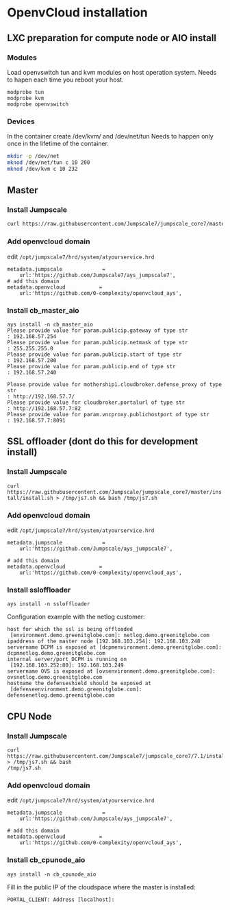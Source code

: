 # OpenvCloud installation

## LXC preparation for compute node or AIO install
### Modules

Load openvswitch tun and kvm modules on host operation system. Needs to hapen each time you reboot your host.
```
modprobe tun
modprobe kvm 
modprobe openvswitch
```
### Devices
In the container create /dev/kvm/ and /dev/net/tun Needs to happen only once in the lifetime of the container.
```sh
mkdir -p /dev/net
mknod /dev/net/tun c 10 200
mknod /dev/kvm c 10 232
```

## Master

### Install Jumpscale
```sh
curl https://raw.githubusercontent.com/Jumpscale7/jumpscale_core7/master/install/install.sh > /tmp/js7.sh && bash /tmp/js7.sh
```

### Add openvcloud domain
edit `/opt/jumpscale7/hrd/system/atyourservice.hrd`
```
metadata.jumpscale             =
    url:'https://github.com/Jumpscale7/ays_jumpscale7',
# add this domain
metadata.openvcloud           =
    url:'https://github.com/0-complexity/openvcloud_ays',
```

### Install cb_master_aio

```
ays install -n cb_master_aio
Please provide value for param.publicip.gateway of type str
: 192.168.57.254
Please provide value for param.publicip.netmask of type str
: 255.255.255.0
Please provide value for param.publicip.start of type str
: 192.168.57.200
Please provide value for param.publicip.end of type str
: 192.168.57.240

Please provide value for mothership1.cloudbroker.defense_proxy of type str
: http://192.168.57.7/
Please provide value for cloudbroker.portalurl of type str
: http://192.168.57.7:82
Please provide value for param.vncproxy.publichostport of type str
: 192.168.57.7:8091
```

## SSL offloader (dont do this for development install)

### Install Jumpscale
```curl https://raw.githubusercontent.com/Jumpscale/jumpscale_core7/master/install/install.sh > /tmp/js7.sh && bash /tmp/js7.sh```

### Add openvcloud domain
edit ```/opt/jumpscale7/hrd/system/atyourservice.hrd```
```
metadata.jumpscale             =
    url:'https://github.com/Jumpscale/ays_jumpscale7',

# add this domain
metadata.openvcloud           =
    url:'https://github.com/0-complexity/openvcloud_ays',
```

### Install ssloffloader
```ays install -n ssloffloader```

Configuration example with the netlog customer:
```
host for which the ssl is being offloaded
 [environment.demo.greenitglobe.com]: netlog.demo.greenitglobe.com
ipaddress of the master node [192.168.103.254]: 192.168.103.248
servername DCPM is exposed at [dcpmenvironment.demo.greenitglobe.com]: dcpmnetlog.demo.greenitglobe.com
internal server/port DCPM is running on
 [192.168.103.252:80]: 192.168.103.249
servername OVS is exposed at [ovsenvironment.demo.greenitglobe.com]: ovsnetlog.demo.greenitglobe.com
hostname the defenseshield should be exposed at
 [defenseenvironment.demo.greenitglobe.com]: defensenetlog.demo.greenitglobe.com

```

## CPU Node

### Install Jumpscale
```
curl https://raw.githubusercontent.com/Jumpscale7/jumpscale_core7/7.1/install/install.sh > /tmp/js7.sh && bash
/tmp/js7.sh
```

### Add openvcloud domain
edit ```/opt/jumpscale7/hrd/system/atyourservice.hrd```
```
metadata.jumpscale             =
    url:'https://github.com/Jumpscale/ays_jumpscale7',

# add this domain
metadata.openvcloud           =
    url:'https://github.com/0-complexity/openvcloud_ays',

```

### Install cb_cpunode_aio
```
ays install -n cb_cpunode_aio
```

Fill in the public IP of the cloudspace where the master is installed:
```
PORTAL_CLIENT: Address [localhost]:
```
